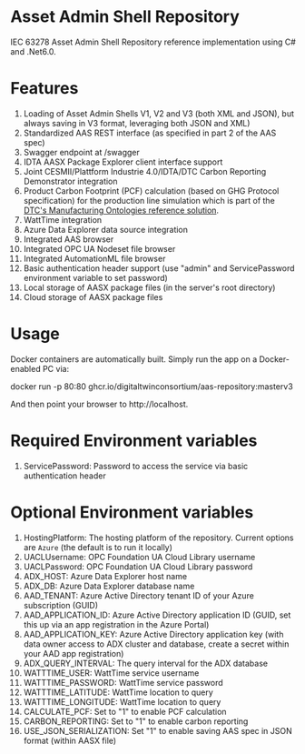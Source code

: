 # Asset Admin Shell Repository

IEC 63278 Asset Admin Shell Repository reference implementation using C# and .Net6.0.

# Features

1. Loading of Asset Admin Shells V1, V2 and V3 (both XML and JSON), but always saving in V3 format, leveraging both JSON and XML)
1. Standardized AAS REST interface (as specified in part 2 of the AAS spec)
1. Swagger endpoint at /swagger
1. IDTA AASX Package Explorer client interface support
1. Joint CESMII/Plattform Industrie 4.0/IDTA/DTC Carbon Reporting Demonstrator integration
1. Product Carbon Footprint (PCF) calculation (based on GHG Protocol specification) for the production line simulation which is part of the [DTC's Manufacturing Ontologies reference solution](https://github.com/digitaltwinconsortium/ManufacturingOntologies).
1. WattTime integration
1. Azure Data Explorer data source integration
1. Integrated AAS browser
1. Integrated OPC UA Nodeset file browser
1. Integrated AutomationML file browser
1. Basic authentication header support (use "admin" and ServicePassword environment variable to set password)
1. Local storage of AASX package files (in the server's root directory)
1. Cloud storage of AASX package files

# Usage

Docker containers are automatically built. Simply run the app on a Docker-enabled PC via:

docker run -p 80:80 ghcr.io/digitaltwinconsortium/aas-repository:masterv3

And then point your browser to http://localhost.

# Required Environment variables

1. ServicePassword: Password to access the service via basic authentication header

# Optional Environment variables

1. HostingPlatform: The hosting platform of the repository. Current options are `Azure` (the default is to run it locally)
1. UACLUsername: OPC Foundation UA Cloud Library username
1. UACLPassword: OPC Foundation UA Cloud Library password
1. ADX_HOST: Azure Data Explorer host name
1. ADX_DB: Azure Data Explorer database name
1. AAD_TENANT: Azure Active Directory tenant ID of your Azure subscription (GUID)
1. AAD_APPLICATION_ID: Azure Active Directory application ID (GUID, set this up via an app registration in the Azure Portal)
1. AAD_APPLICATION_KEY: Azure Active Directory application key (with data owner access to ADX cluster and database, create a secret within your AAD app registration)
1. ADX_QUERY_INTERVAL: The query interval for the ADX database
1. WATTTIME_USER: WattTime service username
1. WATTTIME_PASSWORD: WattTime service password
1. WATTTIME_LATITUDE: WattTime location to query
1. WATTTIME_LONGITUDE: WattTime location to query
1. CALCULATE_PCF: Set to "1" to enable PCF calculation
1. CARBON_REPORTING: Set to "1" to enable carbon reporting
1. USE_JSON_SERIALIZATION: Set "1" to enable saving AAS spec in JSON format (within AASX file)

